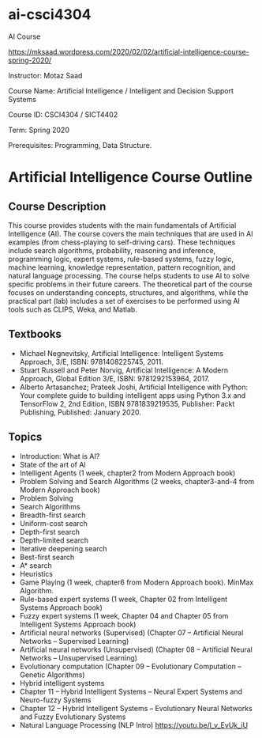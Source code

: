 # ai-csci4304
AI Course 

https://mksaad.wordpress.com/2020/02/02/artificial-intelligence-course-spring-2020/ 


Instructor: Motaz Saad

Course Name: Artificial Intelligence / Intelligent and Decision Support Systems

Course ID: CSCI4304 / SICT4402

Term: Spring 2020

Prerequisites: Programming, Data Structure.

# Artificial Intelligence Course Outline

## Course Description
This course provides students with the main fundamentals of Artificial Intelligence (AI). The course covers the main techniques that are used in AI examples (from chess-playing to self-driving cars). These techniques include search algorithms, probability, reasoning and inference, programming logic, expert systems, rule-based systems, fuzzy logic, machine learning, knowledge representation, pattern recognition, and natural language processing. The course helps students to use AI to solve specific problems in their future careers. The theoretical part of the course focuses on understanding concepts, structures, and algorithms, while the practical part (lab) includes a set of exercises to be performed using AI tools such as CLIPS, Weka, and Matlab.

## Textbooks

* Michael Negnevitsky, Artificial Intelligence: Intelligent Systems Approach, 3/E, ISBN: 9781408225745, 2011.
* Stuart Russell and Peter Norvig, Artificial Intelligence: A Modern Approach, Global Edition 3/E, ISBN: 9781292153964, 2017.
* Alberto Artasanchez; Prateek Joshi, Artificial Intelligence with Python: Your complete guide to building intelligent apps using Python 3.x and TensorFlow 2, 2nd Edition, ISBN 9781839219535, Publisher: Packt Publishing, Published: January 2020.

## Topics

* Introduction: What is AI?
* State of the art of AI
* Intelligent Agents (1 week, chapter2 from Modern Approach book)
* Problem Solving and Search Algorithms (2 weeks, chapter3-and-4 from Modern Approach book)
* Problem Solving
* Search Algorithms
* Breadth-first search
* Uniform-cost search
* Depth-first search
* Depth-limited search
* Iterative deepening search
* Best-first search
* A* search
* Heuristics
* Game Playing (1 week, chapter6 from Modern Approach book). MinMax Algorithm.
* Rule-based expert systems (1 week, Chapter 02 from Intelligent Systems Approach book)
* Fuzzy expert systems (1 week, Chapter 04 and Chapter 05 from Intelligent Systems Approach book)
* Artificial neural networks (Supervised) (Chapter 07 – Artificial Neural Networks – Supervised Learning)
* Artificial neural networks (Unsupervised) (Chapter 08 – Artificial Neural Networks – Unsupervised Learning)
* Evolutionary computation (Chapter 09 – Evolutionary Computation – Genetic Algorithms)
* Hybrid intelligent systems
* Chapter 11 – Hybrid Intelligent Systems – Neural Expert Systems and Neuro-fuzzy Systems
* Chapter 12 – Hybrid Intelligent Systems – Evolutionary Neural Networks and Fuzzy Evolutionary Systems
* Natural Language Processing (NLP Intro) https://youtu.be/l_v_EvUk_iU
